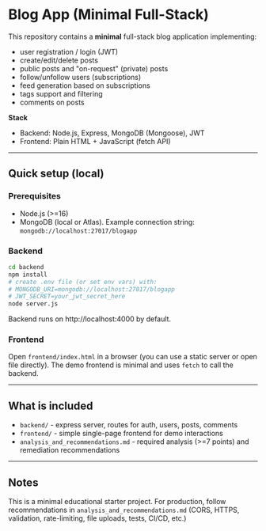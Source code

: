 # Blog App (Minimal Full-Stack)
This repository contains a **minimal** full-stack blog application implementing:
- user registration / login (JWT)
- create/edit/delete posts
- public posts and "on-request" (private) posts
- follow/unfollow users (subscriptions)
- feed generation based on subscriptions
- tags support and filtering
- comments on posts

**Stack**
- Backend: Node.js, Express, MongoDB (Mongoose), JWT
- Frontend: Plain HTML + JavaScript (fetch API)

---

## Quick setup (local)

### Prerequisites
- Node.js (>=16)
- MongoDB (local or Atlas). Example connection string: `mongodb://localhost:27017/blogapp`

### Backend
```bash
cd backend
npm install
# create .env file (or set env vars) with:
# MONGODB_URI=mongodb://localhost:27017/blogapp
# JWT_SECRET=your_jwt_secret_here
node server.js
```

Backend runs on http://localhost:4000 by default.

### Frontend
Open `frontend/index.html` in a browser (you can use a static server or open file directly). The demo frontend is minimal and uses `fetch` to call the backend.

---

## What is included
- `backend/` - express server, routes for auth, users, posts, comments
- `frontend/` - simple single-page frontend for demo interactions
- `analysis_and_recommendations.md` - required analysis (>=7 points) and remediation recommendations

---

## Notes
This is a minimal educational starter project. For production, follow recommendations in `analysis_and_recommendations.md` (CORS, HTTPS, validation, rate-limiting, file uploads, tests, CI/CD, etc.)
